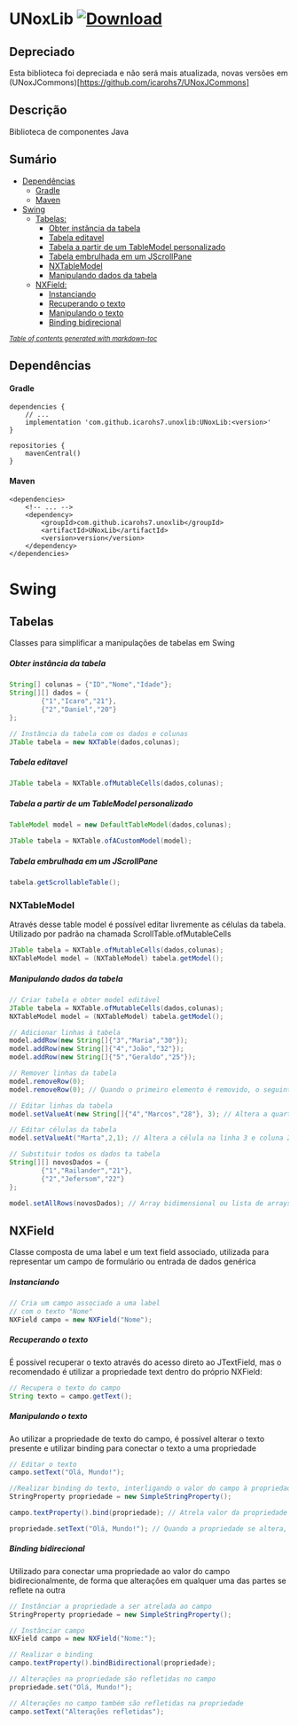 # UNoxLib [ ![Download](https://api.bintray.com/packages/icarohs7/libraries/com.github.icarohs7.unoxlib%3AUNoxLib/images/download.svg) ](https://bintray.com/icarohs7/libraries/com.github.icarohs7.unoxlib%3AUNoxLib/_latestVersion)

## Depreciado

Esta biblioteca foi depreciada e não será mais atualizada, novas versões em (UNoxJCommons)[https://github.com/icarohs7/UNoxJCommons]

## Descrição

Biblioteca de componentes Java

## Sumário

* [Dependências](#dependências)
  * [Gradle](#gradle)
  * [Maven](#maven)
* [Swing](#swing)
    * [Tabelas:](#tabelas)
        * [Obter instância da tabela](#obter-instância-da-tabela)
        * [Tabela editavel](#tabela-editavel)
        * [Tabela a partir de um TableModel personalizado](#tabela-a-partir-de-um-tablemodel-personalizado)
        * [Tabela embrulhada em um JScrollPane](#tabela-embrulhada-em-um-jscrollpane)
        * [NXTableModel](#nxtablemodel)
        * [Manipulando dados da tabela](#manipulando-dados-da-tabela)
    * [NXField: ](#nxfield)
        * [Instanciando](#instanciando)
        * [Recuperando o texto](#recuperando-o-texto)
        * [Manipulando o texto](#manipulando-o-texto)
        * [Binding bidirecional](#binding-bidirecional)

<small><i><a href='http://ecotrust-canada.github.io/markdown-toc/'>Table of contents generated with markdown-toc</a></i></small>


## Dependências

#### Gradle

```
dependencies {
	// ...
	implementation 'com.github.icarohs7.unoxlib:UNoxLib:<version>'
}

repositories {
	mavenCentral()
}
```

#### Maven

```
<dependencies>
	<!-- ... -->
	<dependency>
		<groupId>com.github.icarohs7.unoxlib</groupId>
		<artifactId>UNoxLib</artifactId>
		<version>version</version>
	</dependency>
</dependencies>
```
# Swing

## Tabelas
Classes para simplificar a manipulações de tabelas em Swing

##### Obter instância da tabela

```java
String[] colunas = {"ID","Nome","Idade"};
String[][] dados = {
		{"1","Icaro","21"},
		{"2","Daniel","20"}
};

// Instância da tabela com os dados e colunas
JTable tabela = new NXTable(dados,colunas);
```

##### Tabela editavel

```java
JTable tabela = NXTable.ofMutableCells(dados,colunas);
```

##### Tabela a partir de um TableModel personalizado

```java
TableModel model = new DefaultTableModel(dados,colunas);

JTable tabela = NXTable.ofACustomModel(model);
```

##### Tabela embrulhada em um JScrollPane

```java
tabela.getScrollableTable();
```

### NXTableModel
Através desse table model é possível editar livremente as células da tabela.<br> 
Utilizado por padrão na chamada ScrollTable.ofMutableCells

```java
JTable tabela = NXTable.ofMutableCells(dados,colunas);
NXTableModel model = (NXTableModel) tabela.getModel();
```

##### Manipulando dados da tabela

```java
// Criar tabela e obter model editável
JTable tabela = NXTable.ofMutableCells(dados,colunas);
NXTableModel model = (NXTableModel) tabela.getModel();

// Adicionar linhas à tabela
model.addRow(new String[]{"3","Maria","30"});
model.addRow(new String[]{"4","João","32"});
model.addRow(new String[]{"5","Geraldo","25"});

// Remover linhas da tabela
model.removeRow(0);
model.removeRow(0); // Quando o primeiro elemento é removido, o seguinte toma seu lugar

// Editar linhas da tabela
model.setValueAt(new String[]{"4","Marcos","28"}, 3); // Altera a quarta linha

// Editar células da tabela
model.setValueAt("Marta",2,1); // Altera a célula na linha 3 e coluna 2

// Substituir todos os dados ta tabela
String[][] novosDados = {
		{"1","Railander","21"},
		{"2","Jefersom","22"}
};

model.setAllRows(novosDados); // Array bidimensional ou lista de arrays
```

## NXField
Classe composta de uma label e um text field associado, utilizada
para representar um campo de formulário ou entrada de dados genérica

##### Instanciando

```java
// Cria um campo associado a uma label
// com o texto "Nome"
NXField campo = new NXField("Nome");
```

##### Recuperando o texto
É possível recuperar o texto através do acesso direto ao JTextField,
mas o recomendado é utilizar a propriedade text dentro do próprio
NXField:

```java
// Recupera o texto do campo
String texto = campo.getText();
```

##### Manipulando o texto
Ao utilizar a propriedade de texto do campo, é possível alterar o
texto presente e utilizar binding para conectar o texto a uma propriedade

```java
// Editar o texto
campo.setText("Olá, Mundo!");

//Realizar binding do texto, interligando o valor do campo à propriedade desejada
StringProperty propriedade = new SimpleStringProperty();

campo.textProperty().bind(propriedade); // Atrela valor da propriedade ao valor do campo, unidirecionalmente

propriedade.setText("Olá, Mundo!"); // Quando a propriedade se altera, o valor do campo também é alterado
```

##### Binding bidirecional
Utilizado para conectar uma propriedade ao valor do campo bidirecionalmente,
de forma que alterações em qualquer uma das partes se reflete na outra

```java
// Instânciar a propriedade a ser atrelada ao campo
StringProperty propriedade = new SimpleStringProperty();

// Instânciar campo
NXField campo = new NXField("Nome:");

// Realizar o binding
campo.textProperty().bindBidirectional(propriedade);

// Alterações na propriedade são refletidas no campo
propriedade.set("Olá, Mundo!");

// Alterações no campo também são refletidas na propriedade
campo.setText("Alterações refletidas");
```